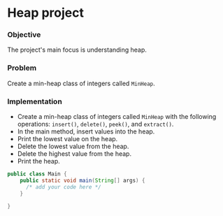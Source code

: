 # Heap project

### Objective
The project's main focus is understanding heap.

### Problem
Create a min-heap class of integers called `MinHeap`.

### Implementation
- Create a min-heap class of integers called `MinHeap` with the following operations: `insert()`, `delete()`, `peek()`, and `extract()`.
- In the main method, insert values into the heap.
- Print the lowest value on the heap.
- Delete the lowest value from the heap.
- Delete the highest value from the heap.
- Print the heap.     
``` java
public class Main {
    public static void main(String[] args) {
      /* add your code here */
    }

}
```
